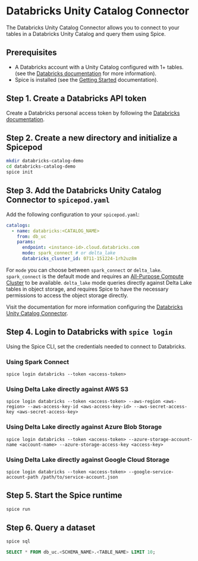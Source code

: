 # Databricks Unity Catalog Connector

The Databricks Unity Catalog Connector allows you to connect to your tables in a Databricks Unity Catalog and query them using Spice.

## Prerequisites

- A Databricks account with a Unity Catalog configured with 1+ tables. (see the [Databricks documentation](https://docs.databricks.com/en/data-governance/unity-catalog/index.html) for more information).
- Spice is installed (see the [Getting Started](https://docs.spiceai.org/getting-started) documentation).

## Step 1. Create a Databricks API token

Create a Databricks personal access token by following the [Databricks documentation](https://docs.databricks.com/en/dev-tools/auth/index.html).

## Step 2. Create a new directory and initialize a Spicepod

```bash
mkdir databricks-catalog-demo
cd databricks-catalog-demo
spice init
```

## Step 3. Add the Databricks Unity Catalog Connector to `spicepod.yaml`

Add the following configuration to your `spicepod.yaml`:

```yaml
catalogs:
  - name: databricks:<CATALOG_NAME>
    from: db_uc
    params:
      endpoint: <instance-id>.cloud.databricks.com
      mode: spark_connect # or delta_lake
      databricks_cluster_id: 0711-151224-1rh2uz8m
```

For `mode` you can choose between `spark_connect` or `delta_lake`. `spark_connect` is the default mode and requires an [All-Purpose Compute Cluster](https://docs.databricks.com/en/compute/index.html) to be available. `delta_lake` mode queries directly against Delta Lake tables in object storage, and requires Spice to have the necessary permissions to access the object storage directly.

Visit the documentation for more information configuring the [Databricks Unity Catalog Connector](https://docs.spiceai.org/components/catalogs/databricks).

## Step 4. Login to Databricks with `spice login`

Using the Spice CLI, set the credentials needed to connect to Databricks.

### Using Spark Connect
`spice login databricks --token <access-token>`

### Using Delta Lake directly against AWS S3
`spice login databricks --token <access-token> --aws-region <aws-region> --aws-access-key-id <aws-access-key-id> --aws-secret-access-key <aws-secret-access-key>`

### Using Delta Lake directly against Azure Blob Storage
`spice login databricks --token <access-token> --azure-storage-account-name <account-name> --azure-storage-access-key <access-key>`

### Using Delta Lake directly against Google Cloud Storage
`spice login databricks --token <access-token> --google-service-account-path /path/to/service-account.json`

## Step 5. Start the Spice runtime

```bash
spice run
```

## Step 6. Query a dataset

```bash
spice sql
```

```sql
SELECT * FROM db_uc.<SCHEMA_NAME>.<TABLE_NAME> LIMIT 10;
```
